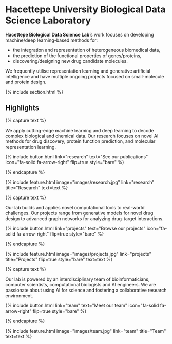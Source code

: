 ---
---

# Hacettepe University Biological Data Science Laboratory

**Hacettepe Biological Data Science Lab**’s work focuses on developing machine/deep learning-based methods for: 
- the integration and representation of heterogeneous biomedical data,
- the prediction of the functional properties of genes/proteins,
- discovering/designing new drug candidate molecules.

We frequently utilise representation learning and generative artificial intelligence and have multiple ongoing projects focused on small-molecule and protein design.

{% include section.html %}

## Highlights

{% capture text %}

We apply cutting-edge machine learning and deep learning to decode complex biological and chemical data. Our research focuses on novel AI methods for drug discovery, protein function prediction, and molecular representation learning.

{%
  include button.html
  link="research"
  text="See our publications"
  icon="fa-solid fa-arrow-right"
  flip=true
  style="bare"
%}

{% endcapture %}

{%
  include feature.html
  image="images/research.jpg"
  link="research"
  title="Research"
  text=text
%}

{% capture text %}

Our lab builds and applies novel computational tools to real-world challenges. Our projects range from generative models for novel drug design to advanced graph networks for analyzing drug-target interactions.

{%
  include button.html
  link="projects"
  text="Browse our projects"
  icon="fa-solid fa-arrow-right"
  flip=true
  style="bare"
%}

{% endcapture %}

{%
  include feature.html
  image="images/projects.jpg"
  link="projects"
  title="Projects"
  flip=true
  style="bare"
  text=text
%}

{% capture text %}

Our lab is powered by an interdisciplinary team of bioinformaticians, computer scientists, computational biologists and AI engineers. We are passionate about using AI for science and fostering a collaborative research environment.

{%
  include button.html
  link="team"
  text="Meet our team"
  icon="fa-solid fa-arrow-right"
  flip=true
  style="bare"
%}

{% endcapture %}

{%
  include feature.html
  image="images/team.jpg"
  link="team"
  title="Team"
  text=text
%}
